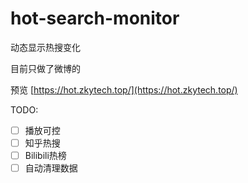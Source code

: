 # hot-search-monitor
动态显示热搜变化

目前只做了微博的

预览 [https://hot.zkytech.top/](https://hot.zkytech.top/)

TODO:

- [ ] 播放可控
- [ ] 知乎热搜
- [ ] Bilibili热榜
- [ ] 自动清理数据
